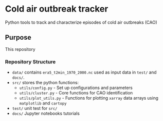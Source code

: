# Cold air outbreak tracker
 
Python tools to track and characterize episodes of cold air outbreaks (CAO)

## Purpose
This repository 

### Repository Structure

* `data/` contains `era5_t2min_1970_2000.nc` used as input data in `test/` and `docs/`.
* `src/` stores the python functions:
    - `utils/config.py` - Set up configurations and parameters 
    - `utils/cluster.py` - Core functions for CAO identification
    - `utils/plot_utils.py` - Functions for plotting `xarray` data arrays using `matplotlib` and `cartopy`
* `test/` unit test for `src/` 
* `docs/` Jupyter notebooks tutorials